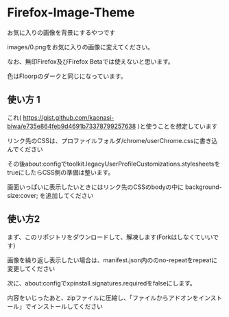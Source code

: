 # Firefox-Image-Theme
お気に入りの画像を背景にするやつです

images/0.pngをお気に入りの画像に変えてください。

なお、無印Firefox及びFirefox Betaでは使えないと思います。

色はFloorpのダークと同じになっています。

## 使い方 1

これ( https://gist.github.com/kaonasi-biwa/e735e864feb9d4691b73378799257638 )と使うことを想定しています

リンク先のCSSは、プロファイルフォルダ/chrome/userChrome.cssに書き込んでください

その後about:configでtoolkit.legacyUserProfileCustomizations.stylesheetsをtrueにしたらCSS側の準備は整います。

画面いっぱいに表示したいときにはリンク先のCSSのbodyの中に background-size:cover; を追加してください

## 使い方2

まず、このリポジトリをダウンロードして、解凍します(Forkはしなくていいです)

画像を繰り返し表示したい場合は、manifest.json内ののno-repeatをrepeatに変更してください

次に、about:configでxpinstall.signatures.requiredをfalseにします。

内容をいじったあと、zipファイルに圧縮し、「ファイルからアドオンをインストール」でインストールしてください